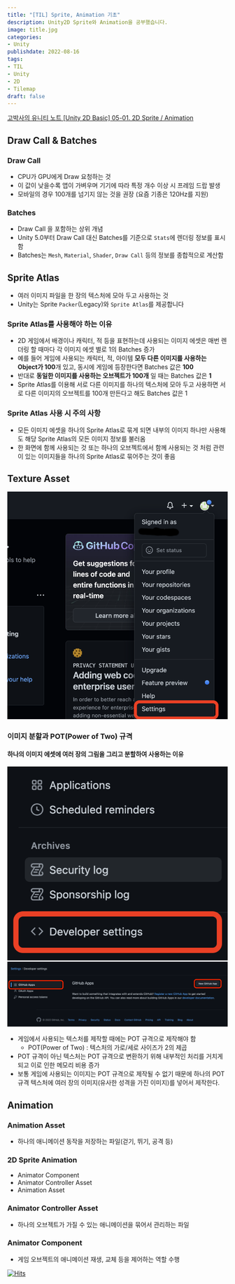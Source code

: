 ```yaml
---
title: "[TIL] Sprite, Animation 기초"
description: Unity2D Sprite와 Animation을 공부했습니다.
image: title.jpg
categories: 
- Unity 
publishdate: 2022-08-16
tags:
- TIL
- Unity
- 2D
- Tilemap
draft: false
---
```


[고박사의 유니티 노트 [Unity 2D Basic] 05-01. 2D Sprite / Animation](https://www.youtube.com/watch?v=jg4nCHgDCFg&list=PLC2Tit6NyVie46nbdEM00wFoojjRlXIcf&index=8)

## Draw Call & Batches
### Draw Call
- CPU가 GPU에게 Draw 요청하는 것
- 이 값이 낮을수록 앱이 가벼우며 기기에 따라 특정 개수 이상 시 프레임 드랍 발생
- 모바일의 경우 100개를 넘기지 않는 것을 권장 (요즘 기종은 120Hz를 지원)

### Batches
- Draw Call 을 포함하는 상위 개념
- Unity 5.0부터 Draw Call 대신 Batches를 기준으로 `Stats`에 렌더링 정보를 표시함
- Batches는 `Mesh`, `Material`, `Shader`, `Draw Call` 등의 정보를 종합적으로 계산함

## Sprite Atlas
- 여러 이미지 파일을 한 장의 텍스처에 모아 두고 사용하는 것
- Unity는 Sprite `Packer`(Legacy)와 `Sprite Atlas`를 제공합니다

### Sprite Atlas를 사용해야 하는 이유
- 2D 게임에서 배경이나 캐릭터, 적 등을 표현하는데 사용되는 이미지 에셋은 매번 렌더링 할 때마다 각 이미지 에셋 별로 1의 Batches 증가
- 예를 들어 게임에 사용되는 캐릭터, 적, 아이템 **모두 다른 이미지를 사용하는 Object가 100**개 있고, 동시에 게임에 등장한다면 Batches 값은 **100**
- 반대로 **동일한 이미지를 사용하는 오브젝트가 100개** 일 때는 Batches 값은 **1**
- Sprite Atlas를 이용해 서로 다른 이미지를 하나의 텍스처에 모아 두고 사용하면 서로 다른 이미지의 오브젝트를 100개 만든다고 해도 Batches 값은 1
 
### Sprite Atlas 사용 시 주의 사항
- 모든 이미지 에셋을 하나의 Sprite Atlas로 묶게 되면 내부의 이미지 하나만 사용해도 해당 Sprite Atlas의 모든 이미지 정보를 불러옴
- 한 화면에 함께 사용되는 것 또는 하나의 오브젝트에서 함께 사용되는 것 처럼 관련이 있는 이미지들을 하나의 Sprite Atlas로 묶어주는 것이 좋음

## Texture Asset
![Texture Asset](../GitHub%20-%20Github%20Apps%20세부%20설정%20및%20생성/1.png)

### 이미지 분할과 POT(Power of Two) 규격
#### 하나의 이미지 에셋에 여러 장의 그림을 그리고 분할하여 사용하는 이유
![이미지 크기에 따른 메모리 POT 공간 비교](../GitHub%20-%20Github%20Apps%20세부%20설정%20및%20생성/2.png)
![유사한 성격의 이미지를 모아서 제작된 POT 규격 이미지](../GitHub%20-%20Github%20Apps%20세부%20설정%20및%20생성/3.png)

- 게임에서 사용되는 텍스처를 제작할 때에는 POT 규격으로 제작해야 함
	- POT(Power of Two) : 텍스처의 가로/세로 사이즈가 2의 제곱
- POT 규격이 아닌 텍스처는 POT 규격으로 변환하기 위해 내부적인 처리를 거치게 되고 이로 인한 메모리 비용 증가
- 보통 게임에 사용되는 이미지는 POT 규격으로 제작될 수 없기 때문에 하나의 POT 규격 텍스처에 여러 장의 이미지(유사한 성격을 가진 이미지)를 넣어서 제작한다.

## Animation
### Animation Asset
- 하나의 애니메이션 동작을 저장하는 파일(걷기, 뛰기, 공격 등)

### 2D Sprite Animation
- Animator Component
- Animator Controller Asset
- Animation Asset

### Animator Controller Asset
- 하나의 오브젝트가 가질 수 있는 애니메이션을 묶어서 관리하는 파일

### Animator Component
- 게임 오브젝트의 애니메이션 재생, 교체 등을 제어하는 역할 수행


[![Hits](https://hits.seeyoufarm.com/api/count/incr/badge.svg?url=https%3A%2F%2Fdev-woong.io%2F2022.08.17-01&count_bg=%233D91C8&title_bg=%23555555&icon=&icon_color=%23E7E7E7&title=%EC%A1%B0%ED%9A%8C%EC%88%98&edge_flat=true)](https://hits.seeyoufarm.com)